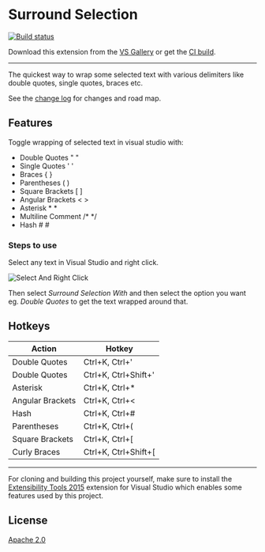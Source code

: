 # Surround Selection

[![Build status](https://ci.appveyor.com/api/projects/status/u3mx8qirp7nv4s86?svg=true)](https://ci.appveyor.com/project/priyanshu92/surroundselection)

Download this extension from the [VS Gallery](https://marketplace.visualstudio.com/items?itemName=PRIYANSHUAGRAWAL92.SurroundSelection)
or get the [CI build](http://vsixgallery.com/extension/4c807d55-9263-4ce0-9c1a-bfef58e96b02/).

---------------------------------------

The quickest way to wrap some selected text with various delimiters like double quotes, single quotes, braces etc.

See the [change log](CHANGELOG.md) for changes and road map.

## Features
Toggle wrapping of selected text in visual studio with:
- Double Quotes " "
- Single Quotes ' '
- Braces { }
- Parentheses ( )
- Square Brackets [  ]
- Angular Brackets < >
- Asterisk * *
- Multiline Comment /* */
- Hash # #

### Steps to use
Select any text in Visual Studio and right click.

![Select And Right Click](Screenshots/select-and-right-click.png)

Then select *Surround Selection With* and then select the option you want eg. *Double Quotes* to get the text wrapped around that.

## Hotkeys

| Action           | Hotkey               |
|------------------|----------------------|
| Double Quotes    | Ctrl+K, Ctrl+'       |
| Double Quotes    | Ctrl+K, Ctrl+Shift+' |
| Asterisk         | Ctrl+K, Ctrl+*       |
| Angular Brackets | Ctrl+K, Ctrl+<       |
| Hash             | Ctrl+K, Ctrl+#       |
| Parentheses      | Ctrl+K, Ctrl+(       |
| Square Brackets  | Ctrl+K, Ctrl+[       |
| Curly Braces     | Ctrl+K, Ctrl+Shift+[ |

--------------------------------------------------------

For cloning and building this project yourself, make sure
to install the
[Extensibility Tools 2015](https://visualstudiogallery.msdn.microsoft.com/ab39a092-1343-46e2-b0f1-6a3f91155aa6)
extension for Visual Studio which enables some features
used by this project.

## License
[Apache 2.0](LICENSE)